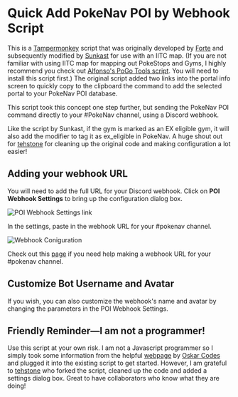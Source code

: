 # Quick Add PokeNav POI by Webhook Script

This is a [Tampermonkey](https://www.tampermonkey.net/) script that was originally developed by [Forte](https://github.com/pkmngots/iitc-plugins) and subsequently modified by [Sunkast](https://gist.github.com/sunkast/f38961398f91b7a31e4d29e46dd1264a) for use with an IITC map. (If you are not familiar with using IITC map for mapping out PokeStops and Gyms, I highly recommend you check out [Alfonso's PoGo Tools script](https://gitlab.com/AlfonsoML/pogo-s2/-/wikis/How-to-add-new-PoI-to-your-city). You will need to install this script first.) The original script added two links into the portal info screen to quickly copy to the clipboard the command to add the selected portal to your PokeNav POI database.

This script took this concept one step further, but sending the PokeNav POI command directly to your #PokeNav channel, using a Discord webhook.

Like the script by Sunkast, if the gym is marked as an EX eligible gym, it will also add the modifier to tag it as ex_eligible in PokeNav. A huge shout out for [tehstone](https://github.com/tehstone) for cleaning up the original code and making configuration a lot easier!

## Adding your webhook URL

You will need to add the full URL for your Discord webhook. Click on **POI Webhook Settings** to bring up the configuration dialog box.

![POI Webhook Settings link](https://i.imgur.com/CymRSyL.png)


In the settings, paste in the webhook URL for your #pokenav channel.

![Webhook Coniguration](https://i.imgur.com/xQ8fsKS.png)

Check out this [page](https://support.discord.com/hc/en-us/articles/228383668-Intro-to-Webhooks?page=1) if you need help making a webhook URL for your #pokenav channel.

## Customize Bot Username and Avatar

If you wish, you can also customize the webhook's name and avatar by changing the parameters in the POI Webhook Settings.

## Friendly Reminder—I am not a programmer!
Use this script at your own risk. I am not a Javascript programmer so I simply took some information from the helpful [webpage](https://dev.to/oskarcodes/send-automated-discord-messages-through-webhooks-using-javascript-1p01) by [Oskar Codes](https://github.com/oskar-codes) and plugged it into the existing script to get started. However, I am grateful to [tehstone](https://github.com/tehstone) who forked the script, cleaned up the code and added a settings dialog box. Great to have collaborators who know what they are doing!
